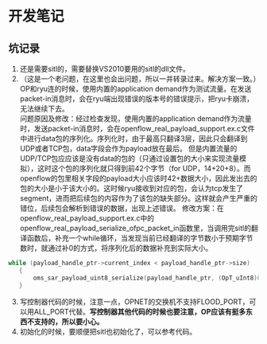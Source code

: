 # 开发笔记

## 坑记录
1. 还是需要sitl的，需要替换VS2010要用的sitl的dll文件。
2. （这是一个老问题，在这里也会出问题，所以一并转录过来。解决方案一致。）OP和ryu连的时候，使用内置的application demand作为测试流量。在发送packet-in消息时，会在ryu端出现错误的版本号的错误提示，把ryu卡崩溃，无法继续下去。  
问题原因及修改：经过检查发现，使用内置的application demand作为流量时，发送packet-in消息时，会在openflow_real_payload_support.ex.c文件中进行data包的序列化。序列化时，由于最高只翻译3层，因此只会翻译到UDP或者TCP包，data字段会作为payload放在最后。 但是内置流量的UDP/TCP包应应该是没有data的包的（只通过设置包的大小来实现流量模拟），这时这个包的序列化就只得到前42个字节（for UDP，14+20+8）。而openflow的包里相关字段的payload大小应该时42+数据大小，因此发出去的包的大小是小于该大小的。这时候ryu接收到对应的包，会认为tcp发生了segment，进而把后续包的内容作为了该包的缺失部分。这样就会产生严重的错位，后续包会解析到错误的数据，出现上述错误。
修改方案：在openflow_real_payload_support.ex.c中的openflow_real_payload_serialize_ofpc_packet_in函数里，当调用完sitl的翻译函数后，补充一个while循环，当发现当前已经翻译的字节数小于预期字节数时，就通过补0的方式，将序列化后的数据补充到实际大小。
```C
while (payload_handle_ptr->current_index < payload_handle_ptr->size) 
   {
       oms_sar_payload_uint8_serialize(payload_handle_ptr, (OpT_uInt8)0);
   }
```
3. 写控制器代码的时候，注意一点，OPNET的交换机不支持FLOOD_PORT，可以用ALL_PORT代替。**写控制器其他代码的时候也要注意，OP应该有挺多东西不支持的，所以要小心。**
4. 初始化的时候，要顺便把sitl也初始化了，可以参考代码。